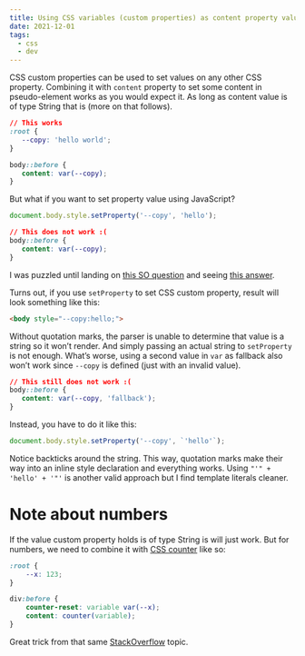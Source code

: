 ```yaml
---
title: Using CSS variables (custom properties) as content property value
date: 2021-12-01
tags:
  - css
  - dev
---
```


CSS custom properties can be used to set values on any other CSS property. Combining it with `content` property to set some content in pseudo-element works as you would expect it. As long as content value is of type String that is (more on that follows).

```css
// This works
:root {
   --copy: 'hello world';
}

body::before {
   content: var(--copy);
}
```

But what if you want to set property value using JavaScript?

```js
document.body.style.setProperty('--copy', 'hello');
```

```css
// This does not work :(
body::before {
   content: var(--copy);
}
```

I was puzzled until landing on [this SO question](https://stackoverflow.com/q/40164169/2382115) and seeing [this answer](https://stackoverflow.com/a/40164254/2382115).

Turns out, if you use `setProperty` to set CSS custom property, result will look something like this:

```html
<body style="--copy:hello;">
```

Without quotation marks, the parser is unable to determine that value is a string so it won’t render. And simply passing an actual string to `setProperty` is not enough. What’s worse, using a second value in `var` as fallback also won’t work since `--copy` is defined (just with an invalid value).

```css
// This still does not work :(
body::before {
   content: var(--copy, 'fallback');
}
```

Instead, you have to do it like this:

```js
document.body.style.setProperty('--copy', `'hello'`);
```

Notice backticks around the string. This way, quotation marks make their way into an inline style declaration and everything works. Using `"'" + 'hello' + '"'` is another valid approach but I find template literals cleaner.

# Note about numbers

If the value custom property holds is of type String is will just work. But for numbers, we need to combine it with [CSS counter](https://developer.mozilla.org/en-US/docs/Web/CSS/CSS_Counter_Styles/Using_CSS_counters) like so:

```css
:root {
    --x: 123;
}

div:before {
    counter-reset: variable var(--x);
    content: counter(variable);
}
```

Great trick from that same [StackOverflow](https://stackoverflow.com/a/40179718/2382115) topic.
